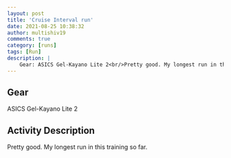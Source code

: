 ```yaml
---
layout: post
title: 'Cruise Interval run'
date: 2021-08-25 10:38:32
author: multishiv19
comments: true
category: [runs]
tags: [Run]
description: |
    Gear: ASICS Gel-Kayano Lite 2<br/>Pretty good. My longest run in this training so far.
---
```


## Gear
ASICS Gel-Kayano Lite 2

## Activity Description
Pretty good. My longest run in this training so far.


<div width='100%' class='strava-embed-placeholder' data-embed-type='activity' data-embed-id='5864599664'></div>
<script src='https://strava-embeds.com/embed.js'></script>
